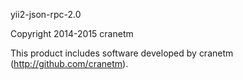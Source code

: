 yii2-json-rpc-2.0

Copyright 2014-2015 cranetm

This product includes software developed by
cranetm (http://github.com/cranetm).